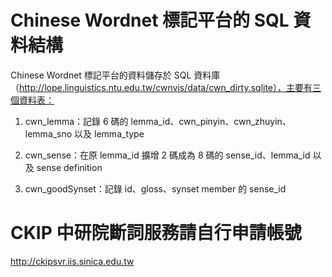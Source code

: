 Chinese Wordnet 標記平台的 SQL 資料結構
=======
Chinese Wordnet 標記平台的資料儲存於 SQL 資料庫（http://lope.linguistics.ntu.edu.tw/cwnvis/data/cwn_dirty.sqlite），主要有三個資料表：

1. cwn_lemma：記錄 6 碼的 lemma_id、cwn_pinyin、cwn_zhuyin、lemma_sno 以及 lemma_type

2. cwn_sense：在原 lemma_id 擴增 2 碼成為 8 碼的 sense_id、lemma_id 以及 sense definition

3. cwn_goodSynset：記錄 id、gloss、synset member 的 sense_id


CKIP 中研院斷詞服務請自行申請帳號
======
http://ckipsvr.iis.sinica.edu.tw

